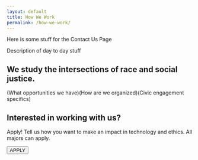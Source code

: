 ```yaml
---
layout: default
title: How We Work
permalink: /how-we-work/
---
```


Here is some stuff for the Contact Us Page
<section class="method_details">
  <p>Description of day to day stuff</p>
  <h2>We study the intersections of race and social justice.</h2>
  <p>(What opportunities we have)(How are we organized)(Civic engagement specifics)</p>
</section>
<section class="apply_how_we_work">
  <h2>Interested in working with us?</h2>
  <p>Apply! Tell us how you want to make an impact in technology and ethics. All majors can apply.</p>
  <button onclick="window.location.href='https://forms.gle/dLXYiLxsNJhKCJZX9'">APPLY</button>
</section>
